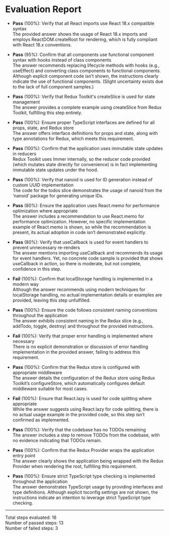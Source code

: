 # Evaluation Report

- **Pass** (100%): Verify that all React imports use React 18.x compatible syntax  
  The provided answer shows the usage of React 18.x imports and employs ReactDOM.createRoot for rendering, which is fully compliant with React 18.x conventions.

- **Pass** (95%): Confirm that all components use functional component syntax with hooks instead of class components  
  The answer recommends replacing lifecycle methods with hooks (e.g., useEffect) and converting class components to functional components. Although explicit component code isn’t shown, the instructions clearly indicate the use of functional components. (Slight uncertainty exists due to the lack of full component samples.)

- **Pass** (100%): Verify that Redux Toolkit's createSlice is used for state management  
  The answer provides a complete example using createSlice from Redux Toolkit, fulfilling this step entirely.

- **Pass** (100%): Ensure proper TypeScript interfaces are defined for all props, state, and Redux store  
  The answer offers interface definitions for props and state, along with type annotations for Redux, which meets this requirement.

- **Pass** (100%): Confirm that the application uses immutable state updates in reducers  
  Redux Toolkit uses Immer internally, so the reducer code provided (which mutates state directly for convenience) is in fact implementing immutable state updates under the hood.

- **Pass** (100%): Verify that nanoid is used for ID generation instead of custom UUID implementation  
  The code for the todos slice demonstrates the usage of nanoid from the ‘nanoid’ package for generating unique IDs.

- **Pass** (80%): Ensure the application uses React.memo for performance optimization where appropriate  
  The answer includes a recommendation to use React.memo for performance optimization. However, no specific implementation example of React.memo is shown, so while the recommendation is present, its actual adoption in code isn’t demonstrated explicitly.

- **Pass** (80%): Verify that useCallback is used for event handlers to prevent unnecessary re-renders  
  The answer mentions importing useCallback and recommends its usage for event handlers. Yet, no concrete code sample is provided that shows useCallback in action, so there is moderate, but not complete, confidence in this step.

- **Fail** (100%): Confirm that localStorage handling is implemented in a modern way  
  Although the answer recommends using modern techniques for localStorage handling, no actual implementation details or examples are provided, leaving this step unfulfilled.

- **Pass** (100%): Ensure the code follows consistent naming conventions throughout the application  
  The answer exhibits consistent naming in the Redux slice (e.g., addTodo, toggle, destroy) and throughout the provided instructions.

- **Fail** (100%): Verify that proper error handling is implemented where necessary  
  There is no explicit demonstration or discussion of error handling implementation in the provided answer, failing to address this requirement.

- **Pass** (100%): Confirm that the Redux store is configured with appropriate middleware  
  The answer details the configuration of the Redux store using Redux Toolkit’s configureStore, which automatically configures default middleware suitable for most cases.

- **Fail** (100%): Ensure that React.lazy is used for code splitting where appropriate  
  While the answer suggests using React.lazy for code splitting, there is no actual usage example in the provided code, so this step isn’t confirmed as implemented.

- **Pass** (100%): Verify that the codebase has no TODOs remaining  
  The answer includes a step to remove TODOs from the codebase, with no evidence indicating that TODOs remain.

- **Pass** (100%): Confirm that the Redux Provider wraps the application entry point  
  The answer clearly shows the application being wrapped with the Redux Provider when rendering the root, fulfilling this requirement.

- **Pass** (100%): Ensure strict TypeScript type checking is implemented throughout the application  
  The answer demonstrates TypeScript usage by providing interfaces and type definitions. Although explicit tsconfig settings are not shown, the instructions indicate an intention to leverage strict TypeScript type checking.

---

Total steps evaluated: 16  
Number of passed steps: 13  
Number of failed steps: 3